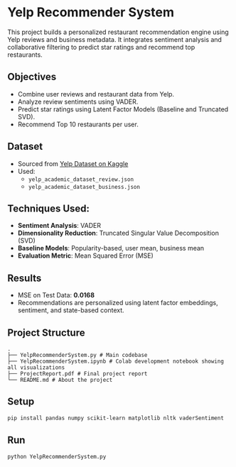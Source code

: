 
# Yelp Recommender System

This project builds a personalized restaurant recommendation engine using Yelp reviews and business metadata. It integrates sentiment analysis and collaborative filtering to predict star ratings and recommend top restaurants.

## Objectives
- Combine user reviews and restaurant data from Yelp.
- Analyze review sentiments using VADER.
- Predict star ratings using Latent Factor Models (Baseline and Truncated SVD).
- Recommend Top 10 restaurants per user.

## Dataset
- Sourced from [Yelp Dataset on Kaggle](https://www.kaggle.com/datasets/yelp-dataset/yelp-dataset)
- Used:  
  - `yelp_academic_dataset_review.json`  
  - `yelp_academic_dataset_business.json`

## Techniques Used:
- **Sentiment Analysis**: VADER
- **Dimensionality Reduction**: Truncated Singular Value Decomposition (SVD)
- **Baseline Models**: Popularity-based, user mean, business mean
- **Evaluation Metric**: Mean Squared Error (MSE)

## Results
- MSE on Test Data: **0.0168**
- Recommendations are personalized using latent factor embeddings, sentiment, and state-based context.

## Project Structure
```
.
├── YelpRecommenderSystem.py # Main codebase
├── YelpRecommenderSystem.ipynb # Colab development notebook showing all visualizations
├── ProjectReport.pdf # Final project report
└── README.md # About the project
```

## Setup
```bash
pip install pandas numpy scikit-learn matplotlib nltk vaderSentiment
```

## Run
```bash
python YelpRecommenderSystem.py
```
